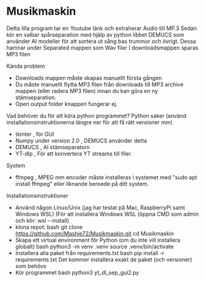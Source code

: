 # Musikmaskin

Detta lilla program tar en Youtube länk och extraherar Audio till MP.3
Sedan kör en valbar spårseparation med hjälp av python libbet DEMUCS som använder AI modeller för att sortera ut sång bas trummor och övrigt. 
Dessa hamnar under Separated mappen som Wav filer
I downloadsmappen sparas MP3 filen

Kända problem
- Downloads mappen måste skapas manuellt första gången
- Du måste manuellt flytta MP3 filen från downloads till MP3 archive mappen (eller radera MP3 filen) innan du kan göra en ny stämseparation.
- Open output folder knappen fungerar ej.

Vad behöver du för att köra python programmet?
Python saker (använd installationsinstruktionerna längre ner för att få rätt versioner mm)
- tkinter , för GUI
- Numpy under version 2.0 , DEMUCS använder detta
- DEMUCS , AI stämseparatorn
- YT-dlp , För att konvertera YT streams till filer.

System
- ffmpeg , MPEG mm encoder måste installeras i systemet med "sudo apt install ffmpeg" eller liknande beroede på ditt system.

Installationsinstruktioner
- Använd någon Linux/Unix (jag har testat på Mac, RaspberryPi  samt Windows WSL) 
(För att installera Windows WSL (öppna CMD som admin och kör: wsl --install)
- klona repot:
bash
git clone https://github.com/Mashie72/Musikmaskin.git
cd Musikmaskin
- Skapa ett virtual environment för Python
(om du inte vill installera globalt)
bash
python3 -m venv .venv
source .venv/bin/activate
- Installera alla paket från requirements.txt
bash
pip install -r requirements.txt
Det kommer installera exakt de paket (och versioner) som behövs
- Kör programmet 
bash
python3 yt_dl_sep_gui2.py
